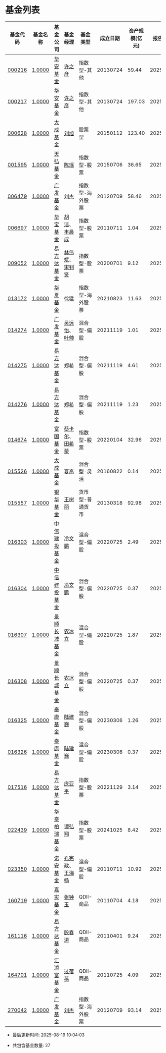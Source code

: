 # 基金列表

   

| 基金代码 | 基金名称 |  基金公司 | 基金经理 | 基金类型 | 成立日期 | 资产规模(亿元) |报告日期| 最新净值|
|----------|----------|----------|----------|----------|----------|----------|----------|----------|
| [000216](https://fundf10.eastmoney.com/jbgk_000216.html) | [1.0000](https://fund.eastmoney.com/000216.html) |[华安基金](https://fund.eastmoney.com/company/80000228.html) | [许之彦](https://fund.eastmoney.com/manager/30044485.html) | 指数型-其他 | 20130724 | 59.44 | 20250630 | 
| [000217](https://fundf10.eastmoney.com/jbgk_000217.html) | [1.0000](https://fund.eastmoney.com/000217.html) |[华安基金](https://fund.eastmoney.com/company/80000228.html) | [许之彦](https://fund.eastmoney.com/manager/30044485.html) | 指数型-其他 | 20130724 | 197.03 | 20250630 | 
| [000628](https://fundf10.eastmoney.com/jbgk_000628.html) | [1.0000](https://fund.eastmoney.com/000628.html) |[大成基金](https://fund.eastmoney.com/company/80000225.html) | [刘旭](https://fund.eastmoney.com/manager/30361915.html) | 股票型 | 20150112 | 123.40 | 20250630 | 
| [001595](https://fundf10.eastmoney.com/jbgk_001595.html) | [1.0000](https://fund.eastmoney.com/001595.html) |[天弘基金](https://fund.eastmoney.com/company/80041198.html) | [陈瑶](https://fund.eastmoney.com/manager/30570026.html) | 指数型-股票 | 20150706 | 36.65 | 20250630 | 
| [006479](https://fundf10.eastmoney.com/jbgk_006479.html) | [1.0000](https://fund.eastmoney.com/006479.html) |[广发基金](https://fund.eastmoney.com/company/80000248.html) | [刘杰](https://fund.eastmoney.com/manager/30283311.html) | 指数型-海外股票 | 20120709 | 58.46 | 20250630 | 
| [006697](https://fundf10.eastmoney.com/jbgk_006697.html) | [1.0000](https://fund.eastmoney.com/006697.html) |[华宝基金](https://fund.eastmoney.com/company/80000250.html) | [胡洁](https://fund.eastmoney.com/manager/30191326.html)、[丰晨成](https://fund.eastmoney.com/manager/30389782.html) | 指数型-股票 | 20110711 | 1.04 | 20250630 | 
| [009052](https://fundf10.eastmoney.com/jbgk_009052.html) | [1.0000](https://fund.eastmoney.com/009052.html) |[易方达基金](https://fund.eastmoney.com/company/80000229.html) | [林伟斌](https://fund.eastmoney.com/manager/30198126.html)、[宋钊贤](https://fund.eastmoney.com/manager/30712250.html) | 指数型-股票 | 20200701 | 9.12 | 20250630 | 
| [013172](https://fundf10.eastmoney.com/jbgk_013172.html) | [1.0000](https://fund.eastmoney.com/013172.html) |[华夏基金](https://fund.eastmoney.com/company/80000222.html) | [徐猛](https://fund.eastmoney.com/manager/30106590.html) | 指数型-海外股票 | 20210823 | 11.63 | 20250630 | 
| [014274](https://fundf10.eastmoney.com/jbgk_014274.html) | [1.0000](https://fund.eastmoney.com/014274.html) |[广发基金](https://fund.eastmoney.com/company/80000248.html) | [吴远怡](https://fund.eastmoney.com/manager/30714349.html)、[叶帅](https://fund.eastmoney.com/manager/30744272.html) | 混合型-偏股 | 20211119 | 1.01 | 20250630 | 
| [014275](https://fundf10.eastmoney.com/jbgk_014275.html) | [1.0000](https://fund.eastmoney.com/014275.html) |[易方达基金](https://fund.eastmoney.com/company/80000229.html) | [郑希](https://fund.eastmoney.com/manager/30189730.html) | 混合型-偏股 | 20211119 | 4.61 | 20250630 | 
| [014276](https://fundf10.eastmoney.com/jbgk_014276.html) | [1.0000](https://fund.eastmoney.com/014276.html) |[易方达基金](https://fund.eastmoney.com/company/80000229.html) | [郑希](https://fund.eastmoney.com/manager/30189730.html) | 混合型-偏股 | 20211119 | 1.23 | 20250630 | 
| [014674](https://fundf10.eastmoney.com/jbgk_014674.html) | [1.0000](https://fund.eastmoney.com/014674.html) |[富国基金](https://fund.eastmoney.com/company/80000221.html) | [蔡卡尔](https://fund.eastmoney.com/manager/30516945.html)、[田希蒙](https://fund.eastmoney.com/manager/30788191.html) | 指数型-股票 | 20220104 | 32.96 | 20250630 | 
| [015526](https://fundf10.eastmoney.com/jbgk_015526.html) | [1.0000](https://fund.eastmoney.com/015526.html) |[大成基金](https://fund.eastmoney.com/company/80000225.html) | [夏高](https://fund.eastmoney.com/manager/30309950.html) | 混合型-灵活 | 20160822 | 0.14 | 20250630 | 
| [015557](https://fundf10.eastmoney.com/jbgk_015557.html) | [1.0000](https://fund.eastmoney.com/015557.html) |[银华基金](https://fund.eastmoney.com/company/80000235.html) | [王树丽](https://fund.eastmoney.com/manager/30531436.html) | 货币型-普通货币 | 20130318 | 92.98 | 20250630 | 
| [016303](https://fundf10.eastmoney.com/jbgk_016303.html) | [1.0000](https://fund.eastmoney.com/016303.html) |[中信建投基金](https://fund.eastmoney.com/company/80355113.html) | [冷文鹏](https://fund.eastmoney.com/manager/30467898.html) | 混合型-偏股 | 20220725 | 2.49 | 20250630 | 
| [016304](https://fundf10.eastmoney.com/jbgk_016304.html) | [1.0000](https://fund.eastmoney.com/016304.html) |[中信建投基金](https://fund.eastmoney.com/company/80355113.html) | [冷文鹏](https://fund.eastmoney.com/manager/30467898.html) | 混合型-偏股 | 20220725 | 0.37 | 20250630 | 
| [016307](https://fundf10.eastmoney.com/jbgk_016307.html) | [1.0000](https://fund.eastmoney.com/016307.html) |[景顺长城基金](https://fund.eastmoney.com/company/80000251.html) | [农冰立](https://fund.eastmoney.com/manager/30581892.html) | 混合型-偏股 | 20220725 | 1.87 | 20250630 | 
| [016308](https://fundf10.eastmoney.com/jbgk_016308.html) | [1.0000](https://fund.eastmoney.com/016308.html) |[景顺长城基金](https://fund.eastmoney.com/company/80000251.html) | [农冰立](https://fund.eastmoney.com/manager/30581892.html) | 混合型-偏股 | 20220725 | 0.37 | 20250630 | 
| [016325](https://fundf10.eastmoney.com/jbgk_016325.html) | [1.0000](https://fund.eastmoney.com/016325.html) |[泰康基金](https://fund.eastmoney.com/company/81246345.html) | [陆建巍](https://fund.eastmoney.com/manager/30141297.html) | 混合型-偏股 | 20230306 | 1.26 | 20250630 | 
| [016326](https://fundf10.eastmoney.com/jbgk_016326.html) | [1.0000](https://fund.eastmoney.com/016326.html) |[泰康基金](https://fund.eastmoney.com/company/81246345.html) | [陆建巍](https://fund.eastmoney.com/manager/30141297.html) | 混合型-偏股 | 20230306 | 0.37 | 20250630 | 
| [017516](https://fundf10.eastmoney.com/jbgk_017516.html) | [1.0000](https://fund.eastmoney.com/017516.html) |[易方达基金](https://fund.eastmoney.com/company/80000229.html) | [庞亚平](https://fund.eastmoney.com/manager/30589069.html) | 指数型-股票 | 20221129 | 3.14 | 20250630 | 
| [022439](https://fundf10.eastmoney.com/jbgk_022439.html) | [1.0000](https://fund.eastmoney.com/022439.html) |[华泰柏瑞基金](https://fund.eastmoney.com/company/80055334.html) | [谭弘翔](https://fund.eastmoney.com/manager/30726462.html) | 指数型-股票 | 20241025 | 8.42 | 20250630 | 
| [023350](https://fundf10.eastmoney.com/jbgk_023350.html) | [1.0000](https://fund.eastmoney.com/023350.html) |[诺安基金](https://fund.eastmoney.com/company/80049689.html) | [孔宪政](https://fund.eastmoney.com/manager/30672631.html)、[王海畅](https://fund.eastmoney.com/manager/30774512.html) | 混合型-偏股 | 20110711 | 10.92 | 20250630 | 
| [160719](https://fundf10.eastmoney.com/jbgk_160719.html) | [1.0000](https://fund.eastmoney.com/160719.html) |[嘉实基金](https://fund.eastmoney.com/company/80000223.html) | [张钟玉](https://fund.eastmoney.com/manager/30334245.html) | QDII-商品 | 20110704 | 4.18 | 20250630 | 
| [161116](https://fundf10.eastmoney.com/jbgk_161116.html) | [1.0000](https://fund.eastmoney.com/161116.html) |[易方达基金](https://fund.eastmoney.com/company/80000229.html) | [殷春涛](https://fund.eastmoney.com/manager/30836892.html) | QDII-商品 | 20110401 | 9.24 | 20250630 | 
| [164701](https://fundf10.eastmoney.com/jbgk_164701.html) | [1.0000](https://fund.eastmoney.com/164701.html) |[汇添富基金](https://fund.eastmoney.com/company/80053708.html) | [过蓓蓓](https://fund.eastmoney.com/manager/30362194.html) | QDII-商品 | 20110725 | 4.09 | 20250630 | 
| [270042](https://fundf10.eastmoney.com/jbgk_270042.html) | [1.0000](https://fund.eastmoney.com/270042.html) |[广发基金](https://fund.eastmoney.com/company/80000248.html) | [刘杰](https://fund.eastmoney.com/manager/30283311.html) | 指数型-海外股票 | 20120709 | 93.14 | 20250630 | 
- 最后更新时间: 2025-08-19 10:04:03

- 共包含基金数量: 27

